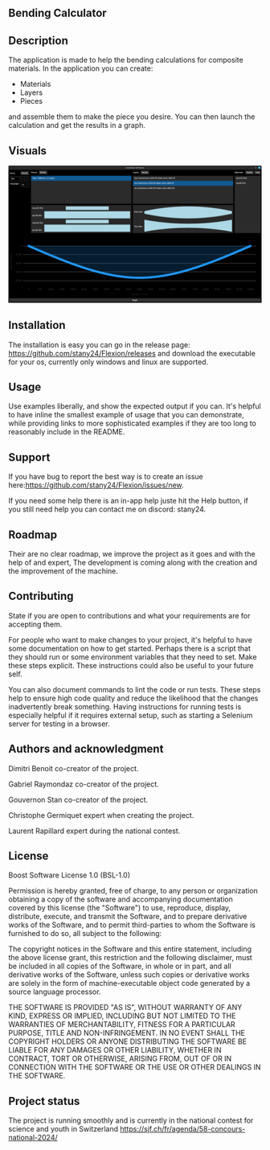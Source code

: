 ## Bending Calculator

## Description
The application is made to help the bending calculations for composite materials. In the application you can create:
- Materials
- Layers
- Pieces

and assemble them to make the piece you desire. You can then launch the calculation and get the results in a graph.

## Visuals

![Main window](img.png)

## Installation
The installation is easy you can go in the release page: https://github.com/stany24/Flexion/releases and download the executable for your os, currently only windows and linux are supported.

## Usage
Use examples liberally, and show the expected output if you can. It's helpful to have inline the smallest example of usage that you can demonstrate, while providing links to more sophisticated examples if they are too long to reasonably include in the README.

## Support
If you have bug to report the best way is to create an issue here:https://github.com/stany24/Flexion/issues/new.

If you need some help there is an in-app help juste hit the Help button, if you still need help you can contact me on discord: stany24.

## Roadmap
Their are no clear roadmap, we improve the project as it goes and with the help of and expert, The development is coming along with the creation and the improvement of the machine.

## Contributing
State if you are open to contributions and what your requirements are for accepting them.

For people who want to make changes to your project, it's helpful to have some documentation on how to get started. Perhaps there is a script that they should run or some environment variables that they need to set. Make these steps explicit. These instructions could also be useful to your future self.

You can also document commands to lint the code or run tests. These steps help to ensure high code quality and reduce the likelihood that the changes inadvertently break something. Having instructions for running tests is especially helpful if it requires external setup, such as starting a Selenium server for testing in a browser.

## Authors and acknowledgment
Dimitri Benoit co-creator of the project.

Gabriel Raymondaz co-creator of the project.

Gouvernon Stan co-creator of the project.

Christophe  Germiquet expert when creating the project.

Laurent Rapillard expert during the national contest.

## License
Boost Software License 1.0 (BSL-1.0)

Permission is hereby granted, free of charge, to any person or organization obtaining a copy of the software and accompanying documentation covered by this license (the "Software") to use, reproduce, display, distribute, execute, and transmit the Software, and to prepare derivative works of the Software, and to permit third-parties to whom the Software is furnished to do so, all subject to the following:

The copyright notices in the Software and this entire statement, including the above license grant, this restriction and the following disclaimer, must be included in all copies of the Software, in whole or in part, and all derivative works of the Software, unless such copies or derivative works are solely in the form of machine-executable object code generated by a source language processor.

THE SOFTWARE IS PROVIDED "AS IS", WITHOUT WARRANTY OF ANY KIND, EXPRESS OR IMPLIED, INCLUDING BUT NOT LIMITED TO THE WARRANTIES OF MERCHANTABILITY, FITNESS FOR A PARTICULAR PURPOSE, TITLE AND NON-INFRINGEMENT. IN NO EVENT SHALL THE COPYRIGHT HOLDERS OR ANYONE DISTRIBUTING THE SOFTWARE BE LIABLE FOR ANY DAMAGES OR OTHER LIABILITY, WHETHER IN CONTRACT, TORT OR OTHERWISE, ARISING FROM, OUT OF OR IN CONNECTION WITH THE SOFTWARE OR THE USE OR OTHER DEALINGS IN THE SOFTWARE.

## Project status
The project is running smoothly and is currently in the national contest for science and youth in Switzerland  https://sjf.ch/fr/agenda/58-concours-national-2024/
